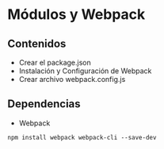 # Módulos y Webpack

## Contenidos
* Crear el package.json
* Instalación y Configuración de Webpack
* Crear archivo webpack.config.js

## Dependencias
* Webpack
```
npm install webpack webpack-cli --save-dev
```